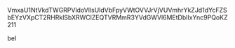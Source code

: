 VmxaU1NtVkdTWGRPVldoVllsUldVbFpyVWtOVVJrVjVUVmhrYkZJd1dYcFZS
bEYzVXpCT2RHRklSbXRWClZEQTVRMmR3YVdGWVl6MEtDblIxYnc9PQoKZ211

bel